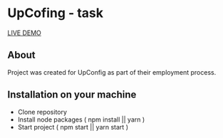 # UpCofing - task

[LIVE DEMO](https://upconfig-task.netlify.app/)

## About <a name = "about"></a>

Project was created for UpConfig as part of their employment process.

## Installation on your machine

- Clone repository
- Install node packages ( npm install || yarn )
- Start project ( npm start || yarn start )
